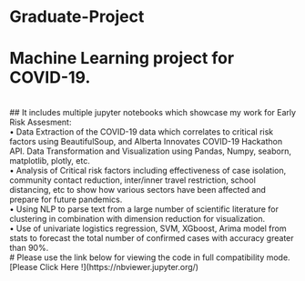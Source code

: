 # Graduate-Project
# Machine Learning project for COVID-19.
</br>
## It includes multiple jupyter notebooks which showcase my work for Early Risk Assesment:
</br>
•	Data Extraction of the COVID-19 data which correlates to critical risk factors using BeautifulSoup, and Alberta Innovates COVID-19 Hackathon API. Data Transformation and Visualization using Pandas, Numpy, seaborn, matplotlib, plotly, etc.
</br>
•	Analysis of Critical risk factors including effectiveness of case isolation, community contact reduction, inter/inner travel restriction, school distancing, etc to show how various sectors have been affected and prepare for future pandemics.
</br>
•	Using NLP to parse text from a large number of scientific literature for clustering in combination with dimension reduction for visualization.</br>
•	Use of univariate logistics regression, SVM, XGboost, Arima model from stats to forecast the total number of confirmed cases with accuracy greater than 90%.</br>
# Please use the link below for viewing the code in full compatibility mode.
[Please Click Here !](https://nbviewer.jupyter.org/)
